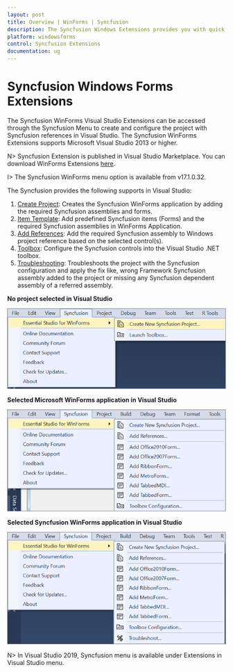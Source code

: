 ```yaml
---
layout: post
title: Overview | WinForms | Syncfusion
description: The Syncfusion Windows Extensions provides you with quick access to Project Templates to create or configure the Syncfusion Windows Forms Application
platform: windowsforms
control: Syncfusion Extensions
documentation: ug
---
```


# Syncfusion Windows Forms Extensions

The Syncfusion WinForms Visual Studio Extensions can be accessed through the Syncfusion Menu to create and configure the project with Syncfusion references in Visual Studio. The Syncfusion WinForms Extensions supports Microsoft Visual Studio 2013 or higher.

N> Syncfusion Extension is published in Visual Studio Marketplace. You can download WinForms Extensions [here](https://marketplace.visualstudio.com/items?itemName=SyncfusionInc.Windows-Extensions).

I> The Syncfusion WinForms menu option is available from v17.1.0.32.

The Syncfusion provides the following supports in Visual Studio:

1.	[Create Project](https://help.syncfusion.com/windowsforms/Visual-Studio-Integration/Visual-Studio-Extensions/Create-Project): Creates the Syncfusion WinForms application by adding the required Syncfusion assemblies and forms.
2.	[Item Template](https://help.syncfusion.com/windowsforms/Visual-Studio-Integration/Visual-Studio-Extensions/Item-Template): Add predefined Syncfusion items (Forms) and the required Syncfusion assemblies in WinForms Application.
3.	[Add References](https://help.syncfusion.com/windowsforms/Visual-Studio-Integration/Visual-Studio-Extensions/Add-References): Add the required Syncfusion assembly to Windows project reference based on the selected control(s).
4.	[Toolbox](https://help.syncfusion.com/windowsforms/visual-studio-integration/toolbox-configuration): Configure the Syncfusion controls into the Visual Studio .NET toolbox.
5.	[Troubleshooting](https://help.syncfusion.com/windowsforms/Visual-Studio-Integration/Visual-Studio-Extensions/Troubleshooting): Troubleshoots the project with the Syncfusion configuration and apply the fix like, wrong Framework Syncfusion assembly added to the project or missing any Syncfusion dependent assembly of a referred assembly.

**No project selected in Visual Studio**

![Syncfusion Menu when No project selected in Visual Studio](Overview-images/Syncfusion_Menu_OverView1.png)

**Selected Microsoft WinForms application in Visual Studio**

![Syncfusion Menu when Selected Microsoft WinForms application in Visual Studio](Overview-images/Syncfusion_Menu_OverView2.png)

**Selected Syncfusion WinForms application in Visual Studio**

![Syncfusion Menu when Selected Synfusion WinForms application in Visual Studio](Overview-images/Syncfusion_Menu_OverView3.png)

N> In Visual Studio 2019, Syncfusion menu is available under Extensions in Visual Studio menu.




